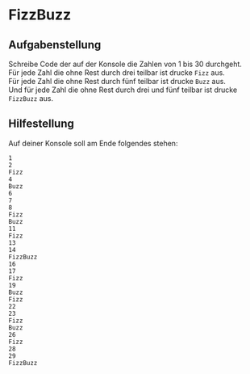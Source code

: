 # FizzBuzz

## Aufgabenstellung

Schreibe Code der auf der Konsole die Zahlen von 1 bis 30 durchgeht.<br>
Für jede Zahl die ohne Rest durch drei teilbar ist drucke `Fizz` aus.<br>
Für jede Zahl die ohne Rest durch fünf teilbar ist drucke `Buzz` aus.<br>
Und für jede Zahl die ohne Rest durch drei und fünf teilbar ist drucke `FizzBuzz` aus.

## Hilfestellung

Auf deiner Konsole soll am Ende folgendes stehen:

```
1
2
Fizz
4
Buzz
6
7
8
Fizz
Buzz
11
Fizz
13
14
FizzBuzz
16
17
Fizz
19
Buzz
Fizz
22
23
Fizz
Buzz
26
Fizz
28
29
FizzBuzz

```
